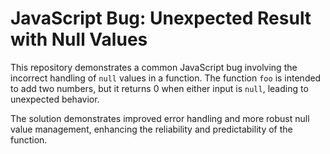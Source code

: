 # JavaScript Bug: Unexpected Result with Null Values

This repository demonstrates a common JavaScript bug involving the incorrect handling of `null` values in a function.  The function `foo` is intended to add two numbers, but it returns 0 when either input is `null`, leading to unexpected behavior.

The solution demonstrates improved error handling and more robust null value management, enhancing the reliability and predictability of the function.